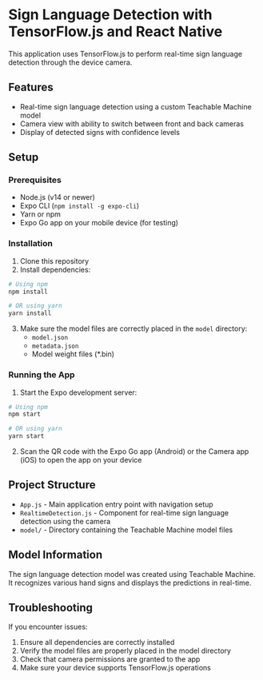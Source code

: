 # Sign Language Detection with TensorFlow.js and React Native

This application uses TensorFlow.js to perform real-time sign language detection through the device camera.

## Features

- Real-time sign language detection using a custom Teachable Machine model
- Camera view with ability to switch between front and back cameras
- Display of detected signs with confidence levels

## Setup

### Prerequisites

- Node.js (v14 or newer)
- Expo CLI (`npm install -g expo-cli`)
- Yarn or npm
- Expo Go app on your mobile device (for testing)

### Installation

1. Clone this repository
2. Install dependencies:

```bash
# Using npm
npm install

# OR using yarn
yarn install
```

3. Make sure the model files are correctly placed in the `model` directory:
   - `model.json`
   - `metadata.json`
   - Model weight files (\*.bin)

### Running the App

1. Start the Expo development server:

```bash
# Using npm
npm start

# OR using yarn
yarn start
```

2. Scan the QR code with the Expo Go app (Android) or the Camera app (iOS) to open the app on your device

## Project Structure

- `App.js` - Main application entry point with navigation setup
- `RealtimeDetection.js` - Component for real-time sign language detection using the camera
- `model/` - Directory containing the Teachable Machine model files

## Model Information

The sign language detection model was created using Teachable Machine. It recognizes various hand signs and displays the predictions in real-time.

## Troubleshooting

If you encounter issues:

1. Ensure all dependencies are correctly installed
2. Verify the model files are properly placed in the model directory
3. Check that camera permissions are granted to the app
4. Make sure your device supports TensorFlow.js operations
